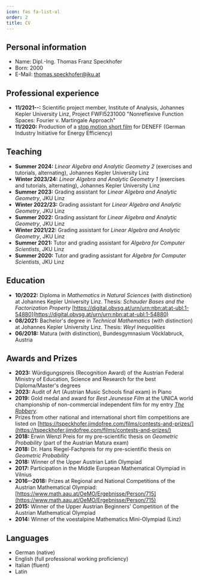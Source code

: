 ```yaml
---
icon: fas fa-list-ul
order: 2
title: CV
---
```


## Personal information

- Name: Dipl.-Ing. Thomas Franz Speckhofer
- Born: 2000
- E-Mail: [thomas.speckhofer@jku.at](mailto:thomas.speckhofer@jku.at)

## Professional experience

- **11/2021--:** Scientific project member, Institute of Analysis, Johannes Kepler University Linz, Project FWFI5231000 "Nonreflexive Function Spaces: Fourier v. Martingale Approach"
- **11/2020:** Production of a [stop motion short film](https://www.youtube.com/watch?v=Gn2x4Pj7m1s) for DENEFF (German Industry Initiative for Energy Efficiency)

## Teaching

- **Summer 2024:** _Linear Algebra and Analytic Geometry 2_ (exercises and tutorials, alternating), Johannes Kepler University Linz
- **Winter 2023/24:** *Linear Algebra and Analytic Geometry 1* (exercises and tutorials, alternating), Johannes Kepler University Linz
- **Summer 2023:** Grading assistant for _Linear Algebra and Analytic Geometry_, JKU Linz
- **Winter 2022/23:** Grading assistant for *Linear Algebra and Analytic Geometry*, JKU Linz
- **Summer 2022:** Grading assistant for _Linear Algebra and Analytic Geometry_, JKU Linz
- **Winter 2021/22:** Grading assistant for *Linear Algebra and Analytic Geometry*, JKU Linz
- **Summer 2021:** Tutor and grading assistant for _Algebra for Computer Scientists_, JKU Linz
- **Summer 2020:** Tutor and grading assistant for _Algebra for Computer Scientists_, JKU Linz

## Education

- **10/2022:** Diploma in _Mathematics in Natural Sciences_ (with distinction) at Johannes Kepler University Linz. Thesis: _Schauder Bases and the Factorization Property_ [https://digital.obvsg.at/urn/urn:nbn:at:at-ubl:1-54880](https://digital.obvsg.at/urn/urn:nbn:at:at-ubl:1-54880)
- **08/2021:** Bachelor's degree in _Technical Mathematics_ (with distinction) at Johannes Kepler University Linz. Thesis: _Weyl Inequalities_
- **06/2018:** Matura (with distinction), Bundesgymnasium Vöcklabruck, Austria

## Awards and Prizes

- **2023:** Würdigungspreis (Recognition Award) of the Austrian Federal Ministry of Education, Science and Research for the best Diploma/Master's degrees
- **2023:** Audit of Art (Austrian Music Schools final exam) in Piano
- **2019:** Gold medal and award for _Best Jeunesse Film_ at the UNICA world championship of non-commercial independent film for my entry [_The Robbery_](https://www.youtube.com/watch?v=ktUjUAsWYfs).
- Prizes from other national and international short film competitions are listed on [https://tspeckhofer.jimdofree.com/films/contests-and-prizes/](https://tspeckhofer.jimdofree.com/films/contests-and-prizes/)
- **2018:** Erwin Wenzl Preis for my pre-scientific thesis on _Geometric Probability_ (part of the Austrian Matura exam)
- **2018:** Dr. Hans Riegel-Fachpreis for my pre-scientific thesis on _Geometric Probability_
- **2018:** Winner of the Upper Austrian Latin Olympiad
- **2017:** Participation in the Middle European Mathematical Olympiad in Vilnius
- **2016--2018:** Prizes at Regional and National Competitions of the Austrian Mathematical Olympiad: [https://www.math.aau.at/OeMO/Ergebnisse/Person/715](https://www.math.aau.at/OeMO/Ergebnisse/Person/715)
- **2015:** Winner of the Upper Austrian Beginners' Competition of the Austrian Mathematical Olympiad
- **2014:** Winner of the voestalpine Mathematics Mini-Olympiad (Linz)

## Languages

- German (native)
- English (full professional working proficiency)
- Italian (fluent)
- Latin
